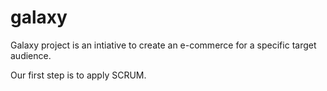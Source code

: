 # galaxy
Galaxy project is an intiative to create an e-commerce for a specific target audience.

Our first step is to apply SCRUM.
